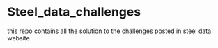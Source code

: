 # Steel_data_challenges
this repo contains all the solution to the challenges posted in steel data website
